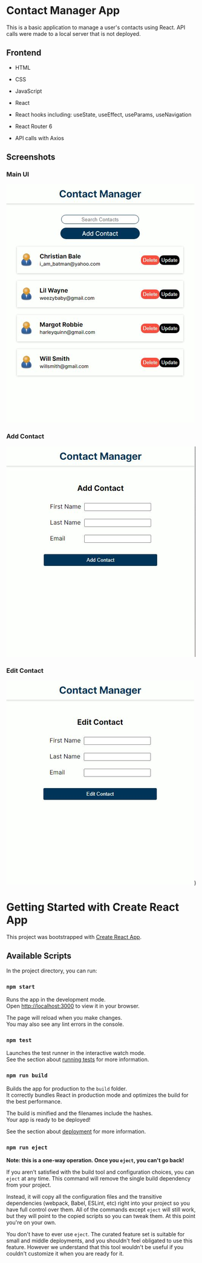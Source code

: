 
# Contact Manager App

This is a basic application to manage a user's contacts using React. API calls were made to a local server that is not deployed.


## Frontend

- HTML

- CSS

- JavaScript

- React

- React hooks including: useState, useEffect, useParams, useNavigation

- React Router 6

- API calls with Axios


## Screenshots

### Main UI

![Main](https://github.com/Karnveer-Grewal/contact-manager-app/blob/main/Screenshots/contact-manager-main.JPG?raw=true)

### Add Contact

![Add](https://github.com/Karnveer-Grewal/contact-manager-app/blob/main/Screenshots/contact-manager-add.JPG?raw=true)

### Edit Contact

![Edit](https://github.com/Karnveer-Grewal/contact-manager-app/blob/main/Screenshots/contact-manager-edit.JPG?raw=true))


# Getting Started with Create React App

This project was bootstrapped with [Create React App](https://github.com/facebook/create-react-app).

## Available Scripts

In the project directory, you can run:

### `npm start`

Runs the app in the development mode.\
Open [http://localhost:3000](http://localhost:3000) to view it in your browser.

The page will reload when you make changes.\
You may also see any lint errors in the console.

### `npm test`

Launches the test runner in the interactive watch mode.\
See the section about [running tests](https://facebook.github.io/create-react-app/docs/running-tests) for more information.

### `npm run build`

Builds the app for production to the `build` folder.\
It correctly bundles React in production mode and optimizes the build for the best performance.

The build is minified and the filenames include the hashes.\
Your app is ready to be deployed!

See the section about [deployment](https://facebook.github.io/create-react-app/docs/deployment) for more information.

### `npm run eject`

**Note: this is a one-way operation. Once you `eject`, you can't go back!**

If you aren't satisfied with the build tool and configuration choices, you can `eject` at any time. This command will remove the single build dependency from your project.

Instead, it will copy all the configuration files and the transitive dependencies (webpack, Babel, ESLint, etc) right into your project so you have full control over them. All of the commands except `eject` will still work, but they will point to the copied scripts so you can tweak them. At this point you're on your own.

You don't have to ever use `eject`. The curated feature set is suitable for small and middle deployments, and you shouldn't feel obligated to use this feature. However we understand that this tool wouldn't be useful if you couldn't customize it when you are ready for it.


